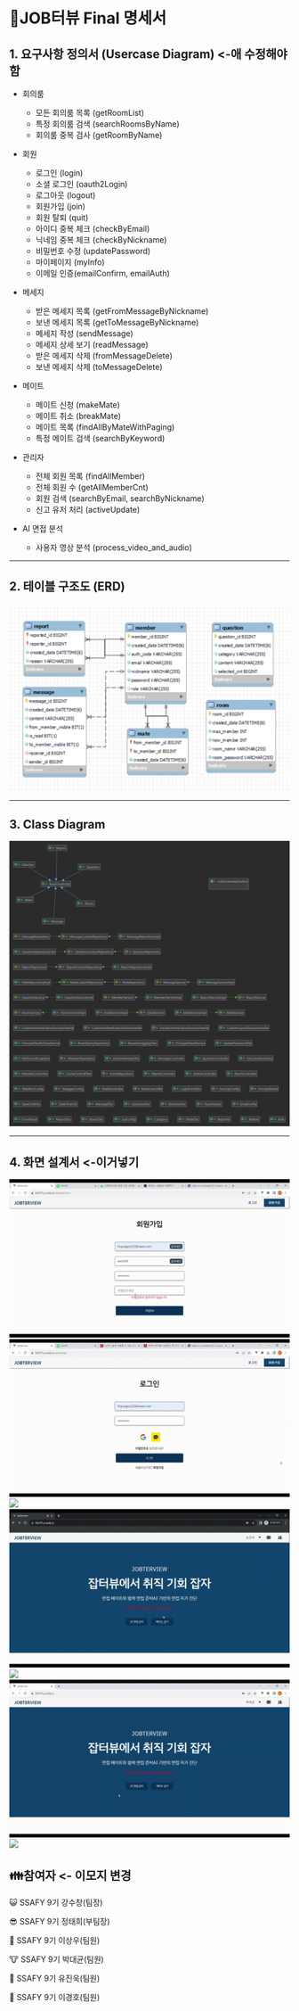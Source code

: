 # 🍪JOB터뷰 Final 명세서

## 1. 요구사항 정의서 (Usercase Diagram) <-애 수정해야함

- 회의룸
  - 모든 회의룸 목록 (getRoomList)
  - 특정 회의룸 검색 (searchRoomsByName)
  - 회의룸 중복 검사 (getRoomByName)
    <br/>

- 회원
  - 로그인 (login)
  - 소셜 로그인 (oauth2Login)
  - 로그아웃 (logout)
  - 회원가입 (join)
  - 회원 탈퇴 (quit)
  - 아이디 중복 체크 (checkByEmail)
  - 닉네임 중복 체크 (checkByNickname)
  - 비밀번호 수정 (updatePassword)
  - 마이페이지 (myInfo)
  - 이메일 인증(emailConfirm, emailAuth)
    <br/>

- 메세지
  - 받은 메세지 목록 (getFromMessageByNickname)
  - 보낸 메세지 목록 (getToMessageByNickname)
  - 메세지 작성 (sendMessage)
  - 메세지 상세 보기 (readMessage)
  - 받은 메세지 삭제 (fromMessageDelete)
  - 보낸 메세지 삭제 (toMessageDelete)
    <br/>

- 메이트
  - 메이트 신청 (makeMate)
  - 메이트 취소 (breakMate)
  - 메이트 목록 (findAllByMateWithPaging)
  - 특정 메이트 검색 (searchByKeyword)
    <br/>

- 관리자
  - 전체 회원 목록 (findAllMember)
  - 전체 회원 수 (getAllMemberCnt)
  - 회원 검색 (searchByEmail, searchByNickname)
  - 신고 유저 처리 (activeUpdate)
    <br/>

- AI 면접 분석
  - 사용자 영상 분석 (process_video_and_audio)


---

## 2. 테이블 구조도 (ERD)

<img src="descimg/erd.png">

---

## 3. Class Diagram

<img src="descimg/class-diagram.png">

---

## 4. 화면 설계서 <-이거넣기

<img src="descimg/회원가입.gif">
<img src="descimg/이메일_인증.gif">
<img src="descimg/회의룸생성.gif">
<img src="descimg/미팅룸입장.gif">
<img src="descimg/미팅룸체험.gif">
<img src="descimg/ai입장.gif">
<img src="descimg/ai_결과.gif">




## 👪참여자 <- 이모지 변경

😺 SSAFY 9기 강수창(팀장)

😎 SSAFY 9기 정태희(부팀장)

🐻 SSAFY 9기 이상우(팀원)

🐮 SSAFY 9기 박대균(팀원)

🤖 SSAFY 9기 유진욱(팀원)

🐼 SSAFY 9기 이경호(팀원)

